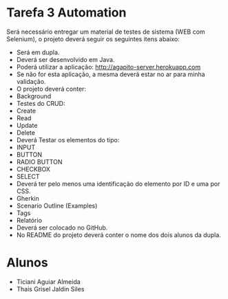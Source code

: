 # Tarefa 3 Automation
Será necessário entregar um material de testes de sistema (WEB com Selenium), o projeto deverá seguir os seguintes itens abaixo:

- Será em dupla.
- Deverá ser desenvolvido em Java.
- Poderá utilizar a aplicação: http://agapito-server.herokuapp.com
- Se não for esta aplicação, a mesma deverá estar no ar para minha validação.
- O projeto deverá conter:
- Background
- Testes do CRUD:
- Create
- Read
- Update
- Delete
- Deverá Testar os elementos do tipo:
- INPUT
- BUTTON
- RADIO BUTTON
- CHECKBOX
- SELECT
- Deverá ter pelo menos uma identificação do elemento por ID e uma por CSS.
- Gherkin
- Scenario Outline (Examples)
- Tags
- Relatório
- Deverá ser colocado no GitHub.
- No README do projeto deverá conter o nome dos dois alunos da dupla.

# Alunos
- Ticiani Aguiar Almeida
- Thais Grisel Jaldin Siles
